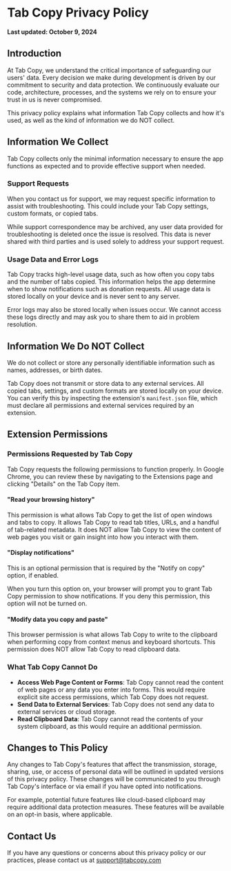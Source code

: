 # Tab Copy Privacy Policy

**Last updated: October 9, 2024**

## Introduction

At Tab Copy, we understand the critical importance of safeguarding our users' data. Every decision we make during development is driven by our commitment to security and data protection. We continuously evaluate our code, architecture, processes, and the systems we rely on to ensure your trust in us is never compromised.

This privacy policy explains what information Tab Copy collects and how it's used, as well as the kind of information we do NOT collect.

## Information We Collect

Tab Copy collects only the minimal information necessary to ensure the app functions as expected and to provide effective support when needed.

### Support Requests

When you contact us for support, we may request specific information to assist with troubleshooting. This could include your Tab Copy settings, custom formats, or copied tabs.

While support correspondence may be archived, any user data provided for troubleshooting is deleted once the issue is resolved. This data is never shared with third parties and is used solely to address your support request.

### Usage Data and Error Logs

Tab Copy tracks high-level usage data, such as how often you copy tabs and the number of tabs copied. This information helps the app determine when to show notifications such as donation requests. All usage data is stored locally on your device and is never sent to any server.

Error logs may also be stored locally when issues occur. We cannot access these logs directly and may ask you to share them to aid in problem resolution.

## Information We Do NOT Collect

We do not collect or store any personally identifiable information such as names, addresses, or birth dates.

Tab Copy does not transmit or store data to any external services. All copied tabs, settings, and custom formats are stored locally on your device. You can verify this by inspecting the extension's `manifest.json` file, which must declare all permissions and external services required by an extension.

## Extension Permissions

### Permissions Requested by Tab Copy

Tab Copy requests the following permissions to function properly. In Google Chrome, you can review these by navigating to the Extensions page and clicking "Details" on the Tab Copy item.

#### "Read your browsing history"

This permission is what allows Tab Copy to get the list of open windows and tabs to copy. It allows Tab Copy to read tab titles, URLs, and a handful of tab-related metadata. It does NOT allow Tab Copy to view the content of web pages you visit or gain insight into how you interact with them.

#### "Display notifications"

This is an optional permission that is required by the "Notify on copy" option, if enabled.

When you turn this option on, your browser will prompt you to grant Tab Copy permission to show notifications. If you deny this permission, this option will not be turned on.

#### "Modify data you copy and paste"

This browser permission is what allows Tab Copy to write to the clipboard when performing copy from context menus and keyboard shortcuts. This permission does NOT allow Tab Copy to read clipboard data.

### What Tab Copy Cannot Do

- **Access Web Page Content or Forms**: Tab Copy cannot read the content of web pages or any data you enter into forms. This would require explicit site access permissions, which Tab Copy does not request.
- **Send Data to External Services**: Tab Copy does not send any data to external services or cloud storage.
- **Read Clipboard Data**: Tab Copy cannot read the contents of your system clipboard, as this would require an additional permission.

## Changes to This Policy

Any changes to Tab Copy's features that affect the transmission, storage, sharing, use, or access of personal data will be outlined in updated versions of this privacy policy. These changes will be communicated to you through Tab Copy's interface or via email if you have opted into notifications.

For example, potential future features like cloud-based clipboard may require additional data protection measures. These features will be available on an opt-in basis, where applicable.

## Contact Us

If you have any questions or concerns about this privacy policy or our practices, please contact us at support@tabcopy.com